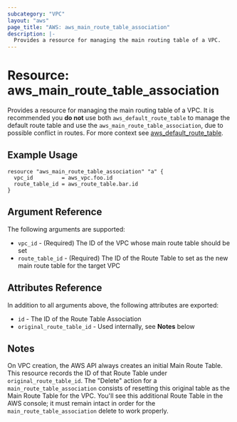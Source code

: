 ```yaml
---
subcategory: "VPC"
layout: "aws"
page_title: "AWS: aws_main_route_table_association"
description: |-
  Provides a resource for managing the main routing table of a VPC.
---
```


# Resource: aws_main_route_table_association

Provides a resource for managing the main routing table of a VPC. 
It is recommended you **do not** use both `aws_default_route_table` to manage the default route table and use the `aws_main_route_table_association`, due to possible conflict in routes.
For more context see [aws_default_route_table][tf-default-route-table].

## Example Usage

```hcl
resource "aws_main_route_table_association" "a" {
  vpc_id         = aws_vpc.foo.id
  route_table_id = aws_route_table.bar.id
}
```

## Argument Reference

The following arguments are supported:

* `vpc_id` - (Required) The ID of the VPC whose main route table should be set
* `route_table_id` - (Required) The ID of the Route Table to set as the new
  main route table for the target VPC

## Attributes Reference

In addition to all arguments above, the following attributes are exported:

* `id` - The ID of the Route Table Association
* `original_route_table_id` - Used internally, see __Notes__ below

## Notes

On VPC creation, the AWS API always creates an initial Main Route Table. This
resource records the ID of that Route Table under `original_route_table_id`.
The "Delete" action for a `main_route_table_association` consists of resetting
this original table as the Main Route Table for the VPC. You'll see this
additional Route Table in the AWS console; it must remain intact in order for
the `main_route_table_association` delete to work properly.

[tf-default-route-table]: /docs/r/default_route_table.html.markdown
